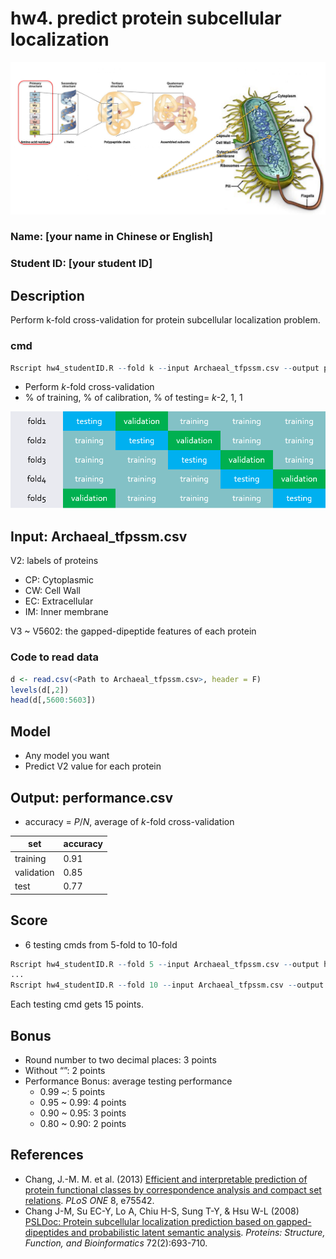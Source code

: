 # hw4. predict protein subcellular localization

![PredictProtein](/images/img1.png)

### Name: [your name in Chinese or English]
### Student ID: [your student ID]

## Description
Perform k-fold cross-validation for protein subcellular localization problem.

### cmd
```R
Rscript hw4_studentID.R --fold k --input Archaeal_tfpssm.csv --output performance.csv
```
* Perform *k*-fold cross-validation
* % of training, % of calibration, % of testing= *k*-2, 1, 1

![cross-validation](/images/img2.png)

## Input: Archaeal_tfpssm.csv

V2: labels of proteins

* CP: Cytoplasmic
* CW: Cell Wall
* EC: Extracellular
* IM: Inner membrane

V3 ~ V5602: the gapped-dipeptide features of each protein

### Code to read data

```R
d <- read.csv(<Path to Archaeal_tfpssm.csv>, header = F)
levels(d[,2])
head(d[,5600:5603]) 
```

## Model

* Any model you want
* Predict V2 value for each protein

## Output: performance.csv

* accuracy = *P*/*N*, average of *k*-fold cross-validation

set       |accuracy
---|---
training|0.91
validation|0.85
test|0.77

## Score

* 6 testing cmds from 5-fold to 10-fold
```R
Rscript hw4_studentID.R --fold 5 --input Archaeal_tfpssm.csv --output hw4/your_ID/output1.csv
...
Rscript hw4_studentID.R --fold 10 --input Archaeal_tfpssm.csv --output hw4/your_ID/output6.csv
```
Each testing cmd gets 15 points.

## Bonus
* Round number to two decimal places: 3 points
* Without “”: 2 points
* Performance Bonus: average testing performance
  * 0.99 ~: 5 points
  * 0.95 ~ 0.99: 4 points
  * 0.90 ~ 0.95: 3 points
  * 0.80 ~ 0.90: 2 points

## References
* Chang, J.-M. M. et al. (2013) [Efficient and interpretable prediction of protein functional classes by correspondence analysis and compact set relations](https://journals.plos.org/plosone/article?id=10.1371/journal.pone.0075542). *PLoS ONE* 8, e75542.
* Chang J-M, Su EC-Y, Lo A, Chiu H-S, Sung T-Y, & Hsu W-L (2008) [PSLDoc: Protein subcellular localization prediction based on gapped-dipeptides and probabilistic latent semantic analysis](https://onlinelibrary.wiley.com/doi/full/10.1002/prot.21944). *Proteins: Structure, Function, and Bioinformatics* 72(2):693-710.
